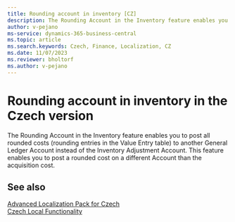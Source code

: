 ```yaml
---
title: Rounding account in inventory [CZ]
description: The Rounding Account in the Inventory feature enables you to post all rounded costs to another General Ledger Account instead of the Inventory Adjustment Account.
author: v-pejano
ms-service: dynamics-365-business-central
ms.topic: article
ms.search.keywords: Czech, Finance, Localization, CZ
ms.date: 11/07/2023
ms.reviewer: bholtorf
ms.author: v-pejano
---
```

# Rounding account in inventory in the Czech version
The Rounding Account in the Inventory feature enables you to post all rounded costs (rounding entries in the Value Entry table) to another General Ledger Account instead of the Inventory Adjustment Account. This feature enables you to post a rounded cost on a different Account than the acquisition cost.

## See also

[Advanced Localization Pack for Czech](ui-extensions-advanced-localization-pack-cz.md)  
[Czech Local Functionality](czech-local-functionality.md)  
